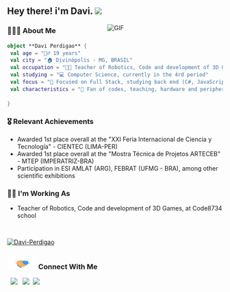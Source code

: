 <h2> Hey there! i'm Davi. <img src="https://github.com/souvikguria98/souvikguria98/blob/master/Hi.gif" width="25"></h2>
<img align="right" alt="GIF" src=https://github.com/rajput2107/rajput2107/blob/master/Assets/Developer.gif?raw=true" width="270"/>   
                                                                                                                                
<h3> 👨🏻‍💻 About Me </h3>

```kotlin
object **Davi Perdigao** {
 val age = "👱‍♂️ 19 years"
 val city = "🏠 Divinópolis - MG, BRASIL"
 val occupation = "👨‍🏫 Teacher of Robotics, Code and development of 3D Games"
 val studying = "💻 Computer Science, currently in the 4rd period"
 val focus = "🎯 Focused on Full Stack, studying back end (C#, JavaScript)"
 val characteristics = "📄 Fan of codes, teaching, hardware and peripherals"                                                                                  

}
```

### 🎖️ Relevant Achievements
- Awarded 1st place overall at the "XXI Feria Internacional de Ciencia y Tecnología" - CIENTEC (LIMA-PER)
- Awarded 1st place overall at the "Mostra Técnica de Projetos ARTECEB" - MTEP (IMPERATRIZ-BRA)
- Participation in ESI AMLAT (ARG), FEBRAT (UFMG - BRA), among other scientific exhibitions

### 👨‍🏫 I'm Working As
- Teacher of Robotics, Code and development of 3D Games, at Code8734 school
<br>
                                                                       
[![Davi-Perdigao](https://github-readme-stats.vercel.app/api/top-langs/?username=Davi-Perdigao&hide=html&layout=compact&theme=tokyonight)](https://github.com/Davi-Perdigao/)                                                                       
<h3> <img src="https://github.com/SatYu26/SatYu26/blob/master/Assets/Handshake.gif" height="32px"> Connect With Me  </h3>
<p align="center">
 

&nbsp; <a href="https://www.instagram.com/daviperdigao_/" target="_blank" rel="noopener noreferrer"><img src="https://img.icons8.com/plasticine/100/000000/instagram-new.png" width="50" /></a>  &nbsp; <a href="https://www.linkedin.com/in/davi-ventura-cardoso-perdigao-5292051b7/" target="_blank" rel="noopener noreferrer"><img src="https://img.icons8.com/plasticine/100/000000/linkedin.png" width="50" /></a>&nbsp; <a href="mailto:davivcperdigao@gmail.com" target="_blank" rel="noopener noreferrer"><img src="https://img.icons8.com/plasticine/100/000000/gmail.png"  width="50" /></a>
</p>


